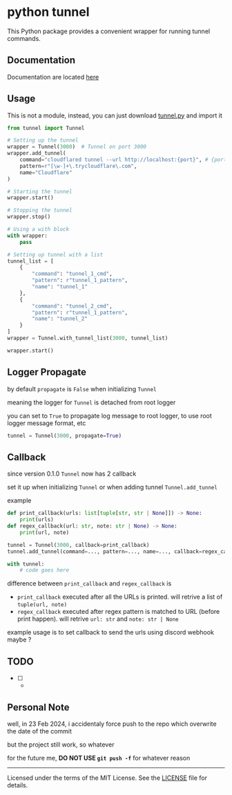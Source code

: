 # python tunnel

This Python package provides a convenient wrapper for running tunnel commands.

## Documentation

Documentation are located [here](https://cupang-afk.github.io/subprocess-tunnel/)

## Usage

This is not a module, instead, you can just download [tunnel.py](https://github.com/cupang-afk/subprocess-tunnel/blob/master/src/tunnel.py) and import it

```python
from tunnel import Tunnel

# Setting up the tunnel
wrapper = Tunnel(3000)  # Tunnel on port 3000
wrapper.add_tunnel(
    command="cloudflared tunnel --url http://localhost:{port}", # {port} automatically changed to 3000
    pattern=r"[\w-]+\.trycloudflare\.com",
    name="Cloudflare"
)

# Starting the tunnel
wrapper.start()

# Stopping the tunnel
wrapper.stop()

# Using a with block
with wrapper:
    pass

# Setting up tunnel with a list
tunnel_list = [
    {
        "command": "tunnel_1_cmd",
        "pattern": r"tunnel_1_pattern",
        "name": "tunnel_1"
    },
    {
        "command": "tunnel_2_cmd",
        "pattern": r"tunnel_1_pattern",
        "name": "tunnel_2"
    }
]
wrapper = Tunnel.with_tunnel_list(3000, tunnel_list)

wrapper.start()
```

## Logger Propagate

by default `propagate` is `False` when initializing `Tunnel`

meaning the logger for `Tunnel` is detached from root logger

you can set to `True` to propagate log message to root logger, to use root logger message format, etc

```python
tunnel = Tunnel(3000, propagate=True)
```

## Callback

since version 0.1.0 `Tunnel` now has 2 callback

set it up when initializing `Tunnel`
or when adding tunnel `Tunnel.add_tunnel`

example

```python
def print_callback(urls: list[tuple[str, str | None]]) -> None:
    print(urls)
def regex_callback(url: str, note: str | None) -> None:
    print(url, note)

tunnel = Tunnel(3000, callback=print_callback)
tunnel.add_tunnel(command=..., pattern=..., name=..., callback=regex_callback)

with tunnel:
    # code goes here
```

difference between `print_callback` and `regex_callback` is

- `print_callback` executed after all the URLs is printed. will retrive a list of `tuple(url, note)`
- `regex_callback` executed after regex pattern is matched to URL (before print happen). will retrive `url: str` and `note: str | None`

example usage is to set callback to send the urls using discord webhook maybe ?

## TODO

- [ ] -

## Personal Note

well, in 23 Feb 2024, i accidentaly force push to the repo which overwrite the date of the commit

but the project still work, so whatever

for the future me, **DO NOT USE `git push -f`** for whatever reason

---

Licensed under the terms of the MIT License. See the [LICENSE](https://github.com/cupang-afk/subprocess-tunnel/blob/master/LICENSE) file for details.
